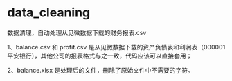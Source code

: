 # data_cleaning
数据清理，自动处理从见微数据下载的财务报表.csv


1、balance.csv 和 profit.csv 是从见微数据下载的资产负债表和利润表（000001平安银行），其他公司的报表格式与之一致，代码应该可以直接套用；

2、balance.xlsx 是处理后的文件，删除了原始文件中不需要的字符。

